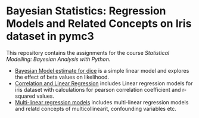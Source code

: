 # Bayesian Statistics: Regression Models and Related Concepts on Iris dataset in pymc3

This repository contains the assignments for the course *Statistical Modelling: Bayesian Analysis with Python.*
- [Bayesian Model estimate for dice](https://github.com/Vaneeza-7/Bayesian-Model-estimate-for-dice/blob/main/bayesian_model_diceRoll.ipynb) is a simple linear model and explores the effect of beta values on likelihood.
- [Correlation and Linear Regression](https://github.com/Vaneeza-7/Bayesian-Model-estimate-for-dice/blob/main/Correlation%20%26%20Linear%20Regression.ipynb) includes Linear regression models for iris dataset with calculations for pearson correlation coefficient and r-squared values.
- [Multi-linear regression models](https://github.com/Vaneeza-7/Bayesian-Model-estimate-for-dice/blob/main/Multiple%20Linear%20Model.ipynb) includes multi-linear regression models and relatd concepts of multicollinearit, confounding variables etc.

  
